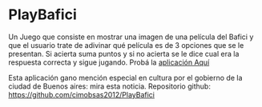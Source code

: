 PlayBafici
==========

Un Juego que consiste en mostrar una imagen de una película del Bafici y que el usuario trate de adivinar qué película es de 3 opciones que se le presentan. 
Si acierta suma puntos y si no acierta se le dice cual era la respuesta correcta y sigue jugando. Probá la <a href="http://playbafici.com.ar">aplicación Aquí</a>

Esta aplicación gano mención especial en cultura por el gobierno de la ciudad de Buenos aires: mira esta noticia.
Repositorio github: https://github.com/cimobsas2012/PlayBafici